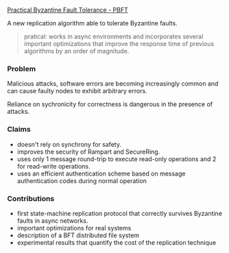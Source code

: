 [Practical Byzantine Fault Tolerance - PBFT](http://pmg.csail.mit.edu/papers/osdi99.pdf)

A new replication algorithm able to tolerate Byzantine faults.

> pratical: works in async environments and incorporates several important optimizations that improve the response time of previous algorithms by an order of magnitude.

### Problem

Malicious attacks, software errors are becoming increasingly common and can cause faulty nodes to exhibit arbitrary errors.

Reliance on sychronicity for correctness is dangerous in the presence of attacks.

### Claims

* doesn't rely on synchrony for safety.
* improves the security of Rampart and SecureRing.
* uses only 1 message round-trip to execute read-only operations and 2 for read-write operations.
* uses an efficient authentication scheme based on message authentication codes during normal operation


### Contributions

* first state-machine replication protocol that correctly survives Byzantine faults in async networks.
* important optimizations for real systems
* description of a BFT distributed file system
* experimental results that quantify the cost of the replication technique

